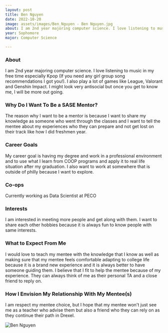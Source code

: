 ```yaml
---
layout: post
title: Ben Nguyen 
date: 2022-10-20
image: assets/images/Ben_Nguyen - Ben Nguyen.jpg
about: I am 2nd year majoring computer science. I love listening to music in my free time especially Kpop (If you need any girl group song recommendations I got you!). I also play a lot of games like League, Valorant and Genshin Impact. I might look very antisocial but once you get to know me, I will be more out going.
year: Sophomore
major: Computer Science

---
```


### About

I am 2nd year majoring computer science. I love listening to music in my free time especially Kpop (If you need any girl group song recommendations I got you!). I also play a lot of games like League, Valorant and Genshin Impact. I might look very antisocial but once you get to know me, I will be more out going.

### Why Do I Want To Be a SASE Mentor?

The reason why I want to be a mentor is because I want to share my knowledge as someone who went through the classes and I want to tell the mentee about my experiences who they can prepare and not get lost on their track like how I did freshmen year.

### Career Goals

My career goal is having my degree and work in a professional environment and to use what I learn from COOP programs and apply it to real life situation after my graduation. I also want to work at somewhere that is outside of philly because I want to explore.

### Co-ops

Currently working as Data Scientist at PECO

### Interests

I am interested in meeting more people and get along with them. I want to share each other hobbies because it is always fun to know people with same interests.

### What to Expect From Me

I would love to teach my mentee with the knowledge that I know as well as making sure that my mentee feels comfortable adapting to college life because it is a brand new experience and it is always better to have someone guiding them. I believe that I fit to help the mentee because of my experience. They can always think of me as their personal TA and a close friend to reply on.

### How I Envision My Relationship With My Mentee(s) 

I am respect my mentee choice, but I hope that my mentee won't just see me as a teacher who advise them but also a friend who they can rely on as they continue their path in Drexel.

<div class="text-center my-5">
    <img src="https://sase-drexel.github.io/mentorship-2021/assets/images/Ben_Nguyen.jpg" alt="Ben Nguyen" class="rounded post-img" />
</div>
